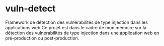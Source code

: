 # vuln-detect
Framework de détection des vulnérabilités de type injection dans les applications web
Ce  projet est dans le cadre de mon mémoire sur la détection des vulnérabilités de type injection dans une application web en pré-production ou post-production.
